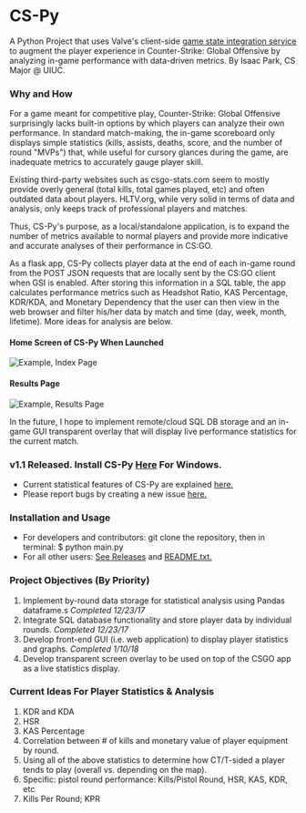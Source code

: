 # CS-Py
A Python Project that uses Valve's client-side [game state integration service](https://developer.valvesoftware.com/wiki/Counter-Strike:_Global_Offensive_Game_State_Integration) to augment the player experience in Counter-Strike: Global Offensive by analyzing in-game performance with data-driven metrics. By Isaac Park, CS Major @ UIUC.

### Why and How
For a game meant for competitive play, Counter-Strike: Global Offensive surprisingly lacks built-in options by which players can analyze their own performance. In standard match-making, the in-game scoreboard only displays simple statistics (kills, assists, deaths, score, and the number of round "MVPs") that, while useful for cursory glances during the game, are inadequate metrics to accurately gauge player skill. 

Existing third-party websites such as csgo-stats.com seem to mostly provide overly general (total kills, total games played, etc) and often outdated data about players. HLTV.org, while very solid in terms of data and analysis, only keeps track of professional players and matches. 

Thus, CS-Py's purpose, as a local/standalone application, is to expand the number of metrics available to normal players and provide more indicative and accurate analyses of their performance in CS:GO.

As a flask app, CS-Py collects player data at the end of each in-game round from the POST JSON requests that are locally sent by the CS:GO client when GSI is enabled. After storing this information in a SQL table, the app calculates performance metrics such as Headshot Ratio, KAS Percentage, KDR/KDA, and Monetary Dependency that the user can then view in the web browser and filter his/her data by match and time (day, week, month, lifetime). More ideas for analysis are below.

#### Home Screen of CS-Py When Launched

![Example, Index Page](https://github.com/Parkkeo1/CS-Py/blob/master/documentation/example2.png?raw=true)

#### Results Page

![Example, Results Page](https://github.com/Parkkeo1/CS-Py/blob/master/documentation/example1.png?raw=true)

In the future, I hope to implement remote/cloud SQL DB storage and an in-game GUI transparent overlay that will display live performance statistics for the current match.

### v1.1 Released. Install CS-Py [Here](https://github.com/Parkkeo1/CS-Py/releases/tag/v1.1) For Windows.
- Current statistical features of CS-Py are explained [here.](https://github.com/Parkkeo1/CS-Py/blob/master/documentation/statistics_documentation.md)
- Please report bugs by creating a new issue [here.](https://github.com/Parkkeo1/CS-Py/issues)

### Installation and Usage
- For developers and contributors: git clone the repository, then in terminal: $ python main.py
- For all other users: [See Releases](https://github.com/Parkkeo1/CS-Py/releases) and [README.txt.](https://github.com/Parkkeo1/CS-Py/blob/master/README.txt)

### Project Objectives (By Priority)
1. Implement by-round data storage for statistical analysis using Pandas dataframe.s *Completed 12/23/17*
2. Integrate SQL database functionality and store player data by individual rounds. *Completed 12/23/17*
4. Develop front-end GUI (i.e. web application) to display player statistics and graphs. *Completed 1/10/18*
4. Develop transparent screen overlay to be used on top of the CSGO app as a live statistics display.

### Current Ideas For Player Statistics & Analysis
1. KDR and KDA
2. HSR
3. KAS Percentage
4. Correlation between # of kills and monetary value of player equipment by round.
5. Using all of the above statistics to determine how CT/T-sided a player tends to play (overall vs. depending on the map).
6. Specific: pistol round performance: Kills/Pistol Round, HSR, KAS, KDR, etc
7. Kills Per Round; KPR

